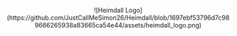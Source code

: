 <p align=center>
![Heimdall Logo](https://github.com/JustCallMeSimon26/Heimdall/blob/1697ebf53796d7c989666265938a83665ca54e44/assets/heimdall_logo.png)
</p>
